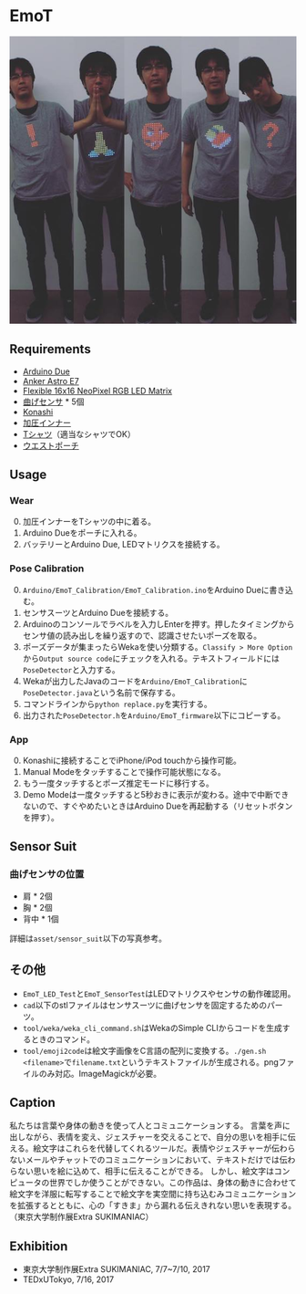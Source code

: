 # EmoT

![](https://github.com/0x0c/EmoT/raw/master/asset/photo/img.JPG)

## Requirements

- [Arduino Due](https://store.arduino.cc/usa/arduino-due)
- [Anker Astro E7](https://jp.anker.com/products/A1210012)
- [Flexible 16x16 NeoPixel RGB LED Matrix](https://www.adafruit.com/product/2547)
- [曲げセンサ](https://www.sparkfun.com/products/8606) * 5個
- [Konashi](http://konashi.ux-xu.com)
- [加圧インナー](https://www.amazon.co.jp/InField-加圧インナー-補正下着-ダイエット-コンプレッションウェア/dp/B01H8E9TIO)
- [Tシャツ](https://www.amazon.co.jp/dp/B0063XSIEI/ref=pe_2107282_266464282_TE_3p_dp_1)（適当なシャツでOK）
- [ウエストポーチ](https://www.amazon.co.jp/EYST-ランナーウェストポーチ-厚さわずか1mm-海外＆国内旅行用セキュリティポーチ-5-5インチまでのスマホ収納可能/dp/B01JOB6MMA)

## Usage

### Wear

0. 加圧インナーをTシャツの中に着る。
0. Arduino Dueをポーチに入れる。
0. バッテリーとArduino Due, LEDマトリクスを接続する。

### Pose Calibration

0. `Arduino/EmoT_Calibration/EmoT_Calibration.ino`をArduino Dueに書き込む。
0. センサスーツとArduino Dueを接続する。
0. Arduinoのコンソールでラベルを入力しEnterを押す。押したタイミングからセンサ値の読み出しを繰り返すので、認識させたいポーズを取る。
0. ポーズデータが集まったらWekaを使い分類する。`Classify > More Option`から`Output source code`にチェックを入れる。テキストフィールドには`PoseDetector`と入力する。
0. Wekaが出力したJavaのコードを`Arduino/EmoT_Calibration`に`PoseDetector.java`という名前で保存する。
0. コマンドラインから`python replace.py`を実行する。
0. 出力された`PoseDetector.h`を`Arduino/EmoT_firmware`以下にコピーする。

### App

0. Konashiに接続することでiPhone/iPod touchから操作可能。
0. Manual Modeをタッチすることで操作可能状態になる。
0. もう一度タッチするとポーズ推定モードに移行する。
0. Demo Modeは一度タッチすると5秒おきに表示が変わる。途中で中断できないので、すぐやめたいときはArduino Dueを再起動する（リセットボタンを押す）。

## Sensor Suit

### 曲げセンサの位置
- 肩 * 2個
- 胸 * 2個
- 背中 * 1個

詳細は`asset/sensor_suit`以下の写真参考。

## その他
- `EmoT_LED_Test`と`EmoT_SensorTest`はLEDマトリクスやセンサの動作確認用。
- `cad`以下のstlファイルはセンサスーツに曲げセンサを固定するためのパーツ。
- `tool/weka/weka_cli_command.sh`はWekaのSimple CLIからコードを生成するときのコマンド。
- `tool/emoji2code`は絵文字画像をC言語の配列に変換する。`./gen.sh <filename>`で`filename.txt`というテキストファイルが生成される。pngファイルのみ対応。ImageMagickが必要。

## Caption
私たちは言葉や身体の動きを使って人とコミュニケーションする。 言葉を声に出しながら、表情を変え、ジェスチャーを交えることで、自分の思いを相手に伝える。絵文字はこれらを代替してくれるツールだ。表情やジェスチャーが伝わらないメールやチャットでのコミュニケーションにおいて、テキストだけでは伝わらない思いを絵に込めて、相手に伝えることができる。 しかし、絵文字はコンピュータの世界でしか使うことができない。この作品は、身体の動きに合わせて絵文字を洋服に転写することで絵文字を実空間に持ち込むみコミュニケーションを拡張するとともに、心の「すきま」から漏れる伝えきれない思いを表現する。（東京大学制作展Extra SUKIMANIAC）

## Exhibition
- 東京大学制作展Extra SUKIMANIAC, 7/7~7/10, 2017
- TEDxUTokyo, 7/16, 2017

